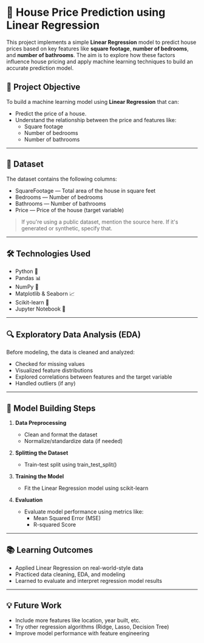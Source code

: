 # 🏡 House Price Prediction using Linear Regression

This project implements a simple **Linear Regression** model to predict house prices based on key features like **square footage**, **number of bedrooms**, and **number of bathrooms**. The aim is to explore how these factors influence house pricing and apply machine learning techniques to build an accurate prediction model.

## 📌 Project Objective

To build a machine learning model using **Linear Regression** that can:

- Predict the price of a house.
- Understand the relationship between the price and features like:
  - Square footage
  - Number of bedrooms
  - Number of bathrooms

---

## 📁 Dataset

The dataset contains the following columns:

- SquareFootage — Total area of the house in square feet
- Bedrooms — Number of bedrooms
- Bathrooms — Number of bathrooms
- Price — Price of the house (target variable)

> If you're using a public dataset, mention the source here. If it's generated or synthetic, specify that.

---

## 🛠️ Technologies Used

- Python 🐍
- Pandas 📊
- NumPy 🔢
- Matplotlib & Seaborn 📈
- Scikit-learn 🤖
- Jupyter Notebook 📒

---

## 🔍 Exploratory Data Analysis (EDA)

Before modeling, the data is cleaned and analyzed:

- Checked for missing values
- Visualized feature distributions
- Explored correlations between features and the target variable
- Handled outliers (if any)

---

## 🚀 Model Building Steps

1. **Data Preprocessing**
   - Clean and format the dataset
   - Normalize/standardize data (if needed)

2. **Splitting the Dataset**
   - Train-test split using train_test_split()

3. **Training the Model**
   - Fit the Linear Regression model using scikit-learn

4. **Evaluation**
   - Evaluate model performance using metrics like:
     - Mean Squared Error (MSE)
     - R-squared Score

---

## 📚 Learning Outcomes

- Applied Linear Regression on real-world-style data
- Practiced data cleaning, EDA, and modeling
- Learned to evaluate and interpret regression model results

---

## 💡 Future Work

- Include more features like location, year built, etc.
- Try other regression algorithms (Ridge, Lasso, Decision Tree)
- Improve model performance with feature engineering
